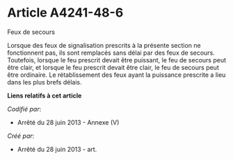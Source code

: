 # Article A4241-48-6

Feux de secours 

Lorsque des feux de signalisation prescrits à la présente section ne fonctionnent pas, ils sont remplacés sans délai par des
feux de secours. Toutefois, lorsque le feu prescrit devait être puissant, le feu de secours peut être clair, et lorsque le
feu prescrit devait être clair, le feu de secours peut être ordinaire. Le rétablissement des feux ayant la puissance
prescrite a lieu dans les plus brefs délais.

**Liens relatifs à cet article**

_Codifié par_:

  - Arrêté du 28 juin 2013 -  Annexe (V)

_Créé par_:

  - Arrêté du 28 juin 2013 - art.
